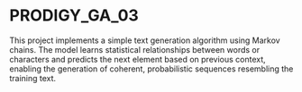# PRODIGY_GA_03
This project implements a simple text generation algorithm using Markov chains. The model learns statistical relationships between words or characters and predicts the next element based on previous context, enabling the generation of coherent, probabilistic sequences resembling the training text.
